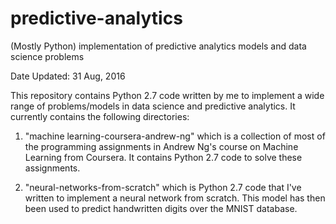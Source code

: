 # predictive-analytics
(Mostly Python) implementation of predictive analytics models and data science problems

Date Updated: 31 Aug, 2016

This repository contains Python 2.7 code written by me to implement a wide range of problems/models in data science
and predictive analytics. It currently contains the following directories:

1. "machine learning-coursera-andrew-ng" which is a collection of most of the programming assignments in Andrew Ng's course
on Machine Learning from Coursera. It contains Python 2.7 code to solve these assignments.

2. "neural-networks-from-scratch" which is Python 2.7 code that I've written to implement a neural network from scratch. 
This model has then been used to predict handwritten digits over the MNIST database.

